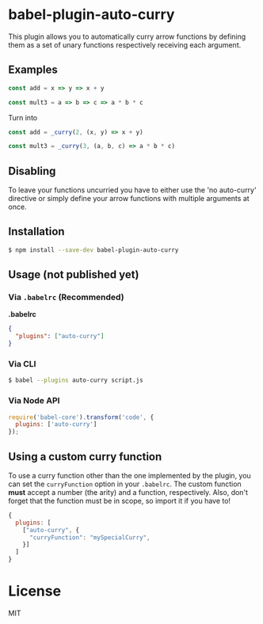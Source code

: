 # babel-plugin-auto-curry

This plugin allows you to automatically curry arrow functions by defining them as a set of unary functions respectively receiving each argument.

## Examples

```javascript
const add = x => y => x + y

const mult3 = a => b => c => a * b * c
```

Turn into

```javascript
const add = _curry(2, (x, y) => x + y)

const mult3 = _curry(3, (a, b, c) => a * b * c)
```

## Disabling

To leave your functions uncurried you have to either use the 'no auto-curry' directive or simply define your arrow functions with multiple arguments at once.

## Installation

```sh
$ npm install --save-dev babel-plugin-auto-curry
```

## Usage (not published yet)

### Via `.babelrc` (Recommended)

**.babelrc**

```json
{
  "plugins": ["auto-curry"]
}
```

### Via CLI

```sh
$ babel --plugins auto-curry script.js
```

### Via Node API

```javascript
require('babel-core').transform('code', {
  plugins: ['auto-curry']
});
```

## Using a custom curry function

To use a curry function other than the one implemented by the plugin, you can set the `curryFunction` option in your `.babelrc`. The custom function **must** accept a number (the arity) and a function, respectively. Also, don't forget that the function must be in scope, so import it if you have to!

```javascript
{
  plugins: [
    ["auto-curry", {
      "curryFunction": "mySpecialCurry",
    }]
  ]
}
```

# License

MIT
